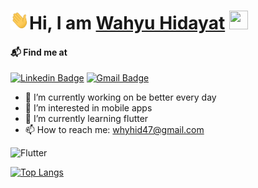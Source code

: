 <h1> <img src="https://raw.githubusercontent.com/ABSphreak/ABSphreak/master/gifs/Hi.gif" width="30px" height="30px">Hi, I am <a href="https://github.com/wahyuhidayat-dev">Wahyu Hidayat</a> <img src="https://emojis.slackmojis.com/emojis/images/1531849430/4246/blob-sunglasses.gif?1531849430" width="30px" height="30px"></h1>
</h1>

#### 📬 Find me at 
[![Linkedin Badge](https://img.shields.io/badge/-LinkedIn-blue?style=flat-square&logo=Linkedin&logoColor=white&link=https://www.linkedin.com/in/wahyu-hidayat-a2a38714a/)](https://www.linkedin.com/in/wahyu-hidayat-a2a38714a/)
[![Gmail Badge](https://img.shields.io/badge/-Gmail-d14836?style=flat-square&logo=Gmail&logoColor=white&link=mailto:whyhid47@gmail.com)](mailto:whyhid47@gmail.com)

- 🔭 I’m currently working on be better every day 
- 👀 I’m interested in mobile apps
- 🌱 I’m currently learning flutter
- 📫 How to reach me: whyhid47@gmail.com

![Flutter](https://img.shields.io/badge/Flutter-%2302569B.svg?style=flat&&logo=Flutter&logoColor=white)


[![Top Langs](https://github-readme-stats.vercel.app/api/top-langs/?username=wahyuhidayat-dev&layout=compact)](https://github.com/wahyuhidayat-dev/github-readme-stats)



